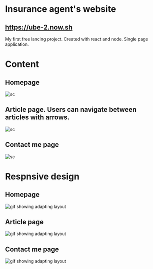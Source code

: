 # Insurance agent's website

## https://ube-2.now.sh

My first free lancing project.
Created with react and node. Single page application.

# Content

## Homepage

![sc](https://i.imgur.com/nFog3x4.jpg)

## Article page. Users can navigate between articles with arrows.

![sc](https://i.imgur.com/tF85qGa.jpg)

## Contact me page

![sc](https://i.imgur.com/s9niDzr.png)

# Respnsive design

## Homepage

![gif showing adapting layout](https://thumbs.gfycat.com/AggravatingOldfashionedDrever-size_restricted.gif)

## Article page

![gif showing adapting layout](https://thumbs.gfycat.com/ThornyAgitatedEyra-size_restricted.gif)

## Contact me page

![gif showing adapting layout](https://thumbs.gfycat.com/LameExhaustedAustrianpinscher-size_restricted.gif)
